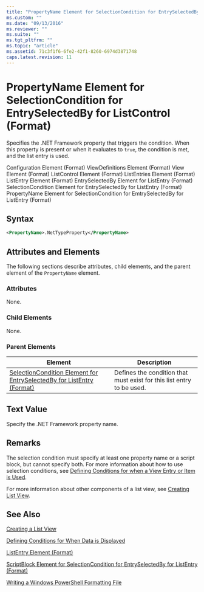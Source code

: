 ```yaml
---
title: "PropertyName Element for SelectionCondition for EntrySelectedBy for ListControl (Format) | Microsoft Docs"
ms.custom: ""
ms.date: "09/13/2016"
ms.reviewer: ""
ms.suite: ""
ms.tgt_pltfrm: ""
ms.topic: "article"
ms.assetid: 71c3f1f6-6fe2-42f1-8260-6974d3871748
caps.latest.revision: 11
---
```

# PropertyName Element for SelectionCondition for EntrySelectedBy for ListControl (Format)

Specifies the .NET Framework property that triggers the condition. When this property is present or when it evaluates to `true`, the condition is met, and the list entry is used.

Configuration Element (Format)
ViewDefinitions Element (Format)
View Element (Format)
ListControl Element (Format)
ListEntries Element (Format)
ListEntry Element (Format)
EntrySelectedBy Element for ListEntry (Format)
SelectionCondition Element for EntrySelectedBy for ListEntry (Format)
PropertyName Element for SelectionCondition for EmtrySelectedBy for ListEntry (Format)

## Syntax

```xml
<PropertyName>.NetTypeProperty</PropertyName>
```

## Attributes and Elements

The following sections describe attributes, child elements, and the parent element of the `PropertyName` element.

### Attributes

None.

### Child Elements

None.

### Parent Elements

|Element|Description|
|-------------|-----------------|
|[SelectionCondition Element for EntrySelectedBy for ListEntry (Format)](./selectioncondition-element-for-entryselectedby-for-listcontrol-format.md)|Defines the condition that must exist for this list entry to be used.|

## Text Value

Specify the .NET Framework property name.

## Remarks

The selection condition must specify at least one property name or a script block, but cannot specify both. For more information about how to use selection conditions, see [Defining Conditions for when a View Entry or Item is Used](./defining-conditions-for-displaying-data.md).

For more information about other components of a list view, see [Creating List View](./creating-a-list-view.md).

## See Also

[Creating a List View](./creating-a-list-view.md)

[Defining Conditions for When Data is Displayed](./defining-conditions-for-displaying-data.md)

[ListEntry Element (Format)](./listentry-element-for-listcontrol-format.md)

[ScriptBlock Element for SelectionCondition for EntrySelectedBy for ListEntry (Format)](./scriptblock-element-for-selectioncondition-for-entryselectedby-for-listcontrol-format.md)

[Writing a Windows PowerShell Formatting File](./writing-a-windows-powershell-formatting-file.md)
